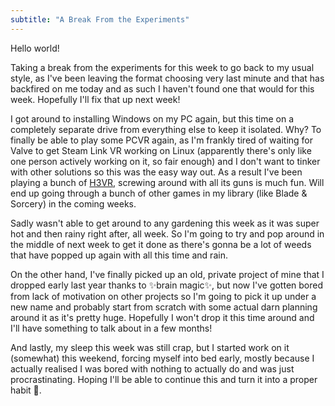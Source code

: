 ```yaml
---
subtitle: "A Break From the Experiments"
---
```


Hello world!

Taking a break from the experiments for this week to go back to my usual style,
as I've been leaving the format choosing very last minute and that has backfired
on me today and as such I haven't found one that would for this week. Hopefully
I'll fix that up next week!

I got around to installing Windows on my PC again, but this time on a completely
separate drive from everything else to keep it isolated. Why? To finally be able
to play some PCVR again, as I'm frankly tired of waiting for Valve to get Steam
Link VR working on Linux (apparently there's only like one person actively
working on it, so fair enough) and I don't want to tinker with other solutions
so this was the easy way out. As a result I've been playing a bunch of
[H3VR](https://h3vr.com), screwing around with all its guns is much fun. Will
end up going through a bunch of other games in my library (like Blade & Sorcery)
in the coming weeks.

Sadly wasn't able to get around to any gardening this week as it was super hot
and then rainy right after, all week. So I'm going to try and pop around in the
middle of next week to get it done as there's gonna be a lot of weeds that have
popped up again with all this time and rain.

On the other hand, I've finally picked up an old, private project of mine that I
dropped early last year thanks to ✨brain magic✨, but now I've gotten bored
from lack of motivation on other projects so I'm going to pick it up under a new
name and probably start from scratch with some actual darn planning around it as
it's pretty huge. Hopefully I won't drop it this time around and I'll have
something to talk about in a few months!

And lastly, my sleep this week was still crap, but I started work on it
(somewhat) this weekend, forcing myself into bed early, mostly because I
actually realised I was bored with nothing to actually do and was just
procrastinating. Hoping I'll be able to continue this and turn it into a proper
habit 🙏.
